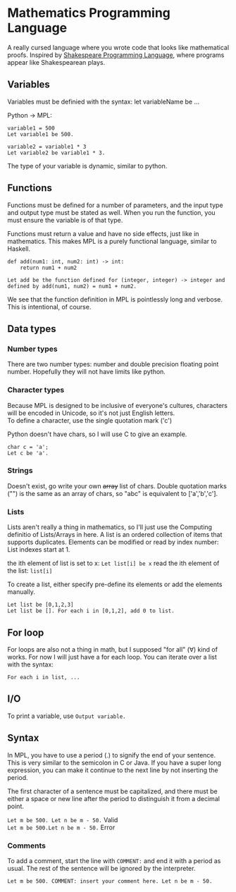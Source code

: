 # Mathematics Programming Language

A really cursed language where you wrote code that looks like mathematical proofs. Inspired by [Shakespeare Programming Language](https://en.wikipedia.org/wiki/Shakespeare_Programming_Language#Example_code), where programs appear like Shakespearean plays.

## Variables

Variables must be definied with the syntax:
let variableName be ...

Python -> MPL:

`variable1 = 500`<br>
`Let variable1 be 500.`

`variable2 = variable1 * 3`<br>
`Let variable2 be variable1 * 3.`

The type of your variable is dynamic, similar to python.

## Functions

Functions must be defined for a number of parameters, and the input type and output type must be stated as well. When you run the function, you must ensure the variable is of that type.

Functions must return a value and have no side effects, just like in mathematics. This makes MPL is a purely functional language, similar to Haskell.

```
def add(num1: int, num2: int) -> int:
	return num1 + num2
```

```
Let add be the function defined for (integer, integer) -> integer and defined by add(num1, num2) = num1 + num2.
```
We see that the function definition in MPL is pointlessly long and verbose. This is intentional, of course.

## Data types

### Number types
There are two number types: number and double precision floating point number. Hopefully they will not have limits like python.

### Character types
Because MPL is designed to be inclusive of everyone's cultures, characters will be encoded in Unicode, so it's not just English letters.<br>
To define a character, use the single quotation mark ('c')

Python doesn't have chars, so I will use C to give an example.

`char c = 'a';`<br>
`Let c be 'a'.`

### Strings
Doesn't exist, go write your own ~~array~~ list of chars.
Double quotation marks ("") is the same as an array of chars, so "abc" is equivalent to ['a','b','c'].

### Lists
Lists aren't really a thing in mathematics, so I'll just use the Computing definitio of Lists/Arrays in here.
A list is an ordered collection of items that supports duplicates. Elements can be modified or read by index number:
List indexes start at 1.

the ith element of list is set to x: `Let list[i] be x`
read the ith element of the list: `list[i]`

To create a list, either specify pre-define its elements or add the elements manually.

`Let list be [0,1,2,3]`<br>
`Let list be []. For each i in [0,1,2], add 0 to list.`

## For loop

For loops are also not a thing in math, but I supposed "for all" (∀) kind of works.
For now I will just have a for each loop. You can iterate over a list with the syntax:

`For each i in list, ...`

## I/O

To print a variable, use `Output variable.`

## Syntax

In MPL, you have to use a period (.) to signify the end of your sentence. This is very similar to the semicolon in C or Java. If you have a super long expression, you can make it continue to the next line by not inserting the period.

The first character of a sentence must be capitalized, and there must be either a space or new line after the period to distinguish it from a decimal point.

`Let m be 500. Let n be m - 50.` Valid<br>
`Let m be 500.Let n be m - 50.` Error

### Comments
To add a comment, start the line with `COMMENT:` and end it with a period as usual. The rest of the sentence will be ignored by the interpreter.

`Let m be 500. COMMENT: insert your comment here. Let n be m - 50.`
